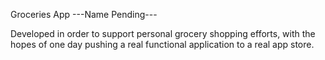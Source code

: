 Groceries App ---Name Pending---

Developed in order to support personal grocery shopping efforts, with the hopes of one day pushing a real functional application to a real app store.
